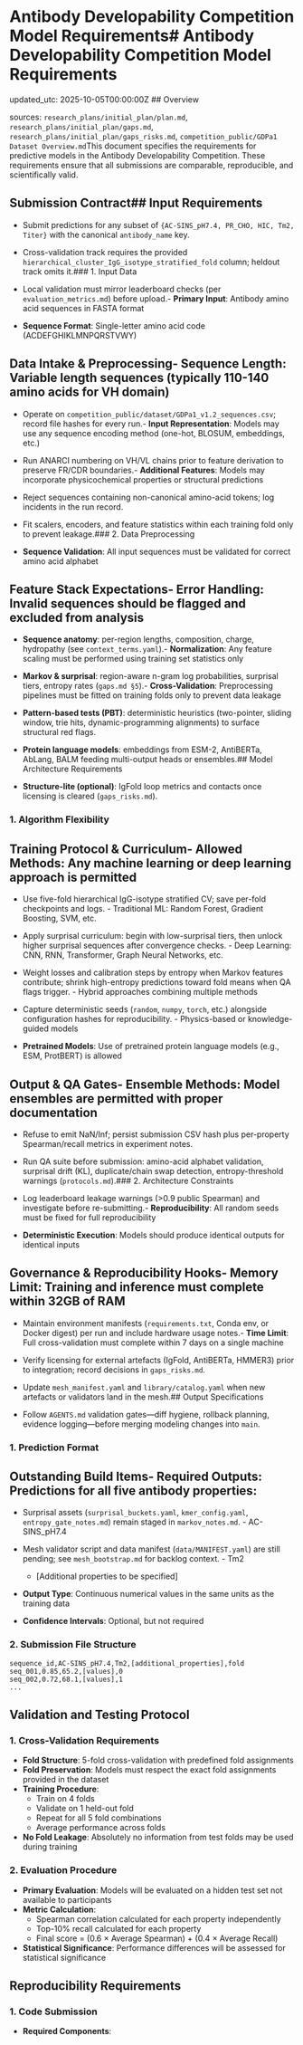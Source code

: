 # Antibody Developability Competition Model Requirements# Antibody Developability Competition Model Requirements



updated_utc: 2025-10-05T00:00:00Z  ## Overview

sources: `research_plans/initial_plan/plan.md`, `research_plans/initial_plan/gaps.md`, `research_plans/initial_plan/gaps_risks.md`, `competition_public/GDPa1 Dataset Overview.md`This document specifies the requirements for predictive models in the Antibody Developability Competition. These requirements ensure that all submissions are comparable, reproducible, and scientifically valid.



## Submission Contract## Input Requirements

- Submit predictions for any subset of `{AC-SINS_pH7.4, PR_CHO, HIC, Tm2, Titer}` with the canonical `antibody_name` key.

- Cross-validation track requires the provided `hierarchical_cluster_IgG_isotype_stratified_fold` column; heldout track omits it.### 1. Input Data

- Local validation must mirror leaderboard checks (per `evaluation_metrics.md`) before upload.- **Primary Input**: Antibody amino acid sequences in FASTA format

- **Sequence Format**: Single-letter amino acid code (ACDEFGHIKLMNPQRSTVWY)

## Data Intake & Preprocessing- **Sequence Length**: Variable length sequences (typically 110-140 amino acids for VH domain)

- Operate on `competition_public/dataset/GDPa1_v1.2_sequences.csv`; record file hashes for every run.- **Input Representation**: Models may use any sequence encoding method (one-hot, BLOSUM, embeddings, etc.)

- Run ANARCI numbering on VH/VL chains prior to feature derivation to preserve FR/CDR boundaries.- **Additional Features**: Models may incorporate physicochemical properties or structural predictions

- Reject sequences containing non-canonical amino-acid tokens; log incidents in the run record.

- Fit scalers, encoders, and feature statistics within each training fold only to prevent leakage.### 2. Data Preprocessing

- **Sequence Validation**: All input sequences must be validated for correct amino acid alphabet

## Feature Stack Expectations- **Error Handling**: Invalid sequences should be flagged and excluded from analysis

- **Sequence anatomy**: per-region lengths, composition, charge, hydropathy (see `context_terms.yaml`).- **Normalization**: Any feature scaling must be performed using training set statistics only

- **Markov & surprisal**: region-aware n-gram log probabilities, surprisal tiers, entropy rates (`gaps.md §5`).- **Cross-Validation**: Preprocessing pipelines must be fitted on training folds only to prevent data leakage

- **Pattern-based tests (PBT)**: deterministic heuristics (two-pointer, sliding window, trie hits, dynamic-programming alignments) to surface structural red flags.

- **Protein language models**: embeddings from ESM-2, AntiBERTa, AbLang, BALM feeding multi-output heads or ensembles.## Model Architecture Requirements

- **Structure-lite (optional)**: IgFold loop metrics and contacts once licensing is cleared (`gaps_risks.md`).

### 1. Algorithm Flexibility

## Training Protocol & Curriculum- **Allowed Methods**: Any machine learning or deep learning approach is permitted

- Use five-fold hierarchical IgG-isotype stratified CV; save per-fold checkpoints and logs.  - Traditional ML: Random Forest, Gradient Boosting, SVM, etc.

- Apply surprisal curriculum: begin with low-surprisal tiers, then unlock higher surprisal sequences after convergence checks.  - Deep Learning: CNN, RNN, Transformer, Graph Neural Networks, etc.

- Weight losses and calibration steps by entropy when Markov features contribute; shrink high-entropy predictions toward fold means when QA flags trigger.  - Hybrid approaches combining multiple methods

- Capture deterministic seeds (`random`, `numpy`, `torch`, etc.) alongside configuration hashes for reproducibility.  - Physics-based or knowledge-guided models

- **Pretrained Models**: Use of pretrained protein language models (e.g., ESM, ProtBERT) is allowed

## Output & QA Gates- **Ensemble Methods**: Model ensembles are permitted with proper documentation

- Refuse to emit NaN/Inf; persist submission CSV hash plus per-property Spearman/recall metrics in experiment notes.

- Run QA suite before submission: amino-acid alphabet validation, surprisal drift (KL), duplicate/chain swap detection, entropy-threshold warnings (`protocols.md`).### 2. Architecture Constraints

- Log leaderboard leakage warnings (>0.9 public Spearman) and investigate before re-submitting.- **Reproducibility**: All random seeds must be fixed for full reproducibility

- **Deterministic Execution**: Models should produce identical outputs for identical inputs

## Governance & Reproducibility Hooks- **Memory Limit**: Training and inference must complete within 32GB of RAM

- Maintain environment manifests (`requirements.txt`, Conda env, or Docker digest) per run and include hardware usage notes.- **Time Limit**: Full cross-validation must complete within 7 days on a single machine

- Verify licensing for external artefacts (IgFold, AntiBERTa, HMMER3) prior to integration; record decisions in `gaps_risks.md`.

- Update `mesh_manifest.yaml` and `library/catalog.yaml` when new artefacts or validators land in the mesh.## Output Specifications

- Follow `AGENTS.md` validation gates—diff hygiene, rollback planning, evidence logging—before merging modeling changes into `main`.

### 1. Prediction Format

## Outstanding Build Items- **Required Outputs**: Predictions for all five antibody properties:

- Surprisal assets (`surprisal_buckets.yaml`, `kmer_config.yaml`, `entropy_gate_notes.md`) remain staged in `markov_notes.md`.  - AC-SINS_pH7.4

- Mesh validator script and data manifest (`data/MANIFEST.yaml`) are still pending; see `mesh_bootstrap.md` for backlog context.  - Tm2

  - [Additional properties to be specified]
- **Output Type**: Continuous numerical values in the same units as the training data
- **Confidence Intervals**: Optional, but not required

### 2. Submission File Structure
```csv
sequence_id,AC-SINS_pH7.4,Tm2,[additional_properties],fold
seq_001,0.85,65.2,[values],0
seq_002,0.72,68.1,[values],1
...
```

## Validation and Testing Protocol

### 1. Cross-Validation Requirements
- **Fold Structure**: 5-fold cross-validation with predefined fold assignments
- **Fold Preservation**: Models must respect the exact fold assignments provided in the dataset
- **Training Procedure**: 
  - Train on 4 folds
  - Validate on 1 held-out fold
  - Repeat for all 5 fold combinations
  - Average performance across folds
- **No Fold Leakage**: Absolutely no information from test folds may be used during training

### 2. Evaluation Procedure
- **Primary Evaluation**: Models will be evaluated on a hidden test set not available to participants
- **Metric Calculation**: 
  - Spearman correlation calculated for each property independently
  - Top-10% recall calculated for each property
  - Final score = (0.6 × Average Spearman) + (0.4 × Average Recall)
- **Statistical Significance**: Performance differences will be assessed for statistical significance

## Reproducibility Requirements

### 1. Code Submission
- **Required Components**: